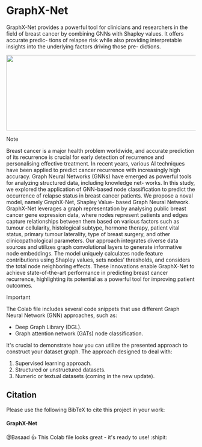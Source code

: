 # GraphX-Net
GraphX-Net provides a powerful tool for clinicians and researchers in the field of breast cancer by combining GNNs with Shapley values. It offers accurate predic- tions of relapse risk while also providing interpretable insights into the underlying factors driving those pre- dictions.
<div align="center">
 <img src="https://github.com/abdullahbasaad/GraphX-Net/assets/65473122/7777f429-e3a5-47b6-8fae-4f02578d9e7a" width="600" height="200">
</div>

> [!NOTE]
> Breast cancer is a major health problem worldwide, and accurate prediction of its recurrence
is crucial for early detection of recurrence and personalising effective treatment. In recent years, various AI
techniques have been applied to predict cancer recurrence with increasingly high accuracy. Graph Neural
Networks (GNNs) have emerged as powerful tools for analyzing structured data, including knowledge net-
works. In this study, we explored the application of GNN-based node classification to predict the occurrence
of relapse status in breast cancer patients. We propose a noval model, namely GraphX-Net, Shapley Value-
based Graph Neural Network. GraphX-Net leverages a graph representation by analysing public breast
cancer gene expression data, where nodes represent patients and edges capture relationships between them
based on various factors such as tumour cellularity, histological subtype, hormone therapy, patient vital
status, primary tumour laterality, type of breast surgery, and other clinicopathological parameters. Our
approach integrates diverse data sources and utilizes graph convolutional layers to generate informative
node embeddings. The model uniquely calculates node feature contributions using Shapley values, sets
nodes’ thresholds, and considers the total node neighboring effects. These innovations enable GraphX-Net
to achieve state-of-the-art performance in predicting breast cancer recurrence, highlighting its potential as a
powerful tool for improving patient outcomes.

> [!IMPORTANT]
> The Colab file includes several code snippets that use different Graph Neural Network (GNN) approaches, such as:
>  * Deep Graph Library (DGL).
>  * Graph attention network (GATs) node classification.

It's crucial to demonstrate how you can utilize the presented approach to construct your dataset graph.
The approach designed to deal with:
1. Supervised learning approach.
2. Structured or unstructured datasets.
3. Numeric or textual datasets (coming in the new update).


## Citation
Please use the following BibTeX to cite this project in your work:


#### GraphX-Net


















@Basaad :+1: This Colab file looks great - it's ready to use! :shipit:
